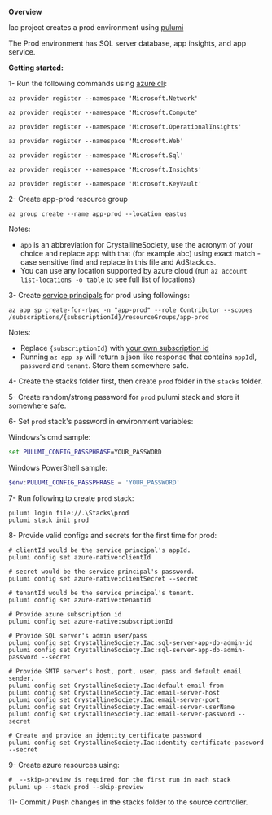 ﻿**Overview**

Iac project creates a prod environment using [pulumi](https://www.pulumi.com/)

The Prod environment has SQL server database, app insights, and app service.

**Getting started:**

1-  Run the following commands using [azure cli](https://docs.microsoft.com/en-us/cli/azure/install-azure-cli):

```
az provider register --namespace 'Microsoft.Network'

az provider register --namespace 'Microsoft.Compute'

az provider register --namespace 'Microsoft.OperationalInsights'

az provider register --namespace 'Microsoft.Web'

az provider register --namespace 'Microsoft.Sql'

az provider register --namespace 'Microsoft.Insights'

az provider register --namespace 'Microsoft.KeyVault'

```

2- Create app-prod resource group

```
az group create --name app-prod --location eastus
```

Notes:
* `app` is an abbreviation for CrystallineSociety, use the acronym of your choice and replace app with that (for example abc) using exact match - case sensitive find and replace in this file and AdStack.cs.
* You can use any location supported by azure cloud (run `az account list-locations -o table` to see full list of locations)

3- Create [service principals](https://docs.microsoft.com/en-us/azure/active-directory/develop/app-objects-and-service-principals) for prod using followings:

```
az app sp create-for-rbac -n "app-prod" --role Contributor --scopes /subscriptions/{subscriptionId}/resourceGroups/app-prod
```

Notes:

* Replace `{subscriptionId}` with [your own subscription id](https://docs.microsoft.com/en-us/azure/media-services/latest/setup-azure-subscription-how-to)
* Running `az app sp` will return a json like response that contains `appId`l, `password` and `tenant`. Store them somewhere safe.

4- Create the stacks folder first, then create `prod` folder in the `stacks` folder.

5- Create random/strong password for `prod` pulumi stack and store it somewhere safe.

6- Set `prod` stack's password in environment variables:

Windows's cmd sample:

```cmd
set PULUMI_CONFIG_PASSPHRASE=YOUR_PASSWORD
```

Windows PowerShell sample:

```powershell
$env:PULUMI_CONFIG_PASSPHRASE = 'YOUR_PASSWORD'
```

7- Run following to create `prod` stack:
```
pulumi login file://.\Stacks\prod
pulumi stack init prod
```

8- Provide valid configs and secrets for the first time for prod:

```
# clientId would be the service principal's appId.
pulumi config set azure-native:clientId 

# secret would be the service principal's password.
pulumi config set azure-native:clientSecret --secret

# tenantId would be the service principal's tenant.
pulumi config set azure-native:tenantId 

# Provide azure subscription id
pulumi config set azure-native:subscriptionId

# Provide SQL server's admin user/pass
pulumi config set CrystallineSociety.Iac:sql-server-app-db-admin-id
pulumi config set CrystallineSociety.Iac:sql-server-app-db-admin-password --secret

# Provide SMTP server's host, port, user, pass and default email sender.
pulumi config set CrystallineSociety.Iac:default-email-from
pulumi config set CrystallineSociety.Iac:email-server-host
pulumi config set CrystallineSociety.Iac:email-server-port
pulumi config set CrystallineSociety.Iac:email-server-userName
pulumi config set CrystallineSociety.Iac:email-server-password --secret

# Create and provide an identity certificate password
pulumi config set CrystallineSociety.Iac:identity-certificate-password --secret
```

9- Create azure resources using:
```
#  --skip-preview is required for the first run in each stack
pulumi up --stack prod --skip-preview
```

11- Commit / Push changes in the stacks folder to the source controller.